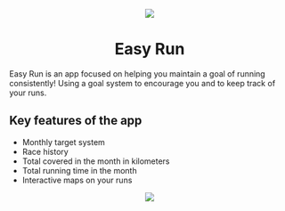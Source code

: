 <p align="center"> <img src="https://github.com/user-attachments/assets/7d696231-160d-42ca-ba8c-665cbe34a1e8" /> 
<h1 align="center"> Easy Run </h1></p>


Easy Run is an app focused on helping you maintain a goal of running consistently! Using a goal system to encourage you and to keep track of your runs.

## Key features of the app
- Monthly target system
- Race history
- Total covered in the month in kilometers
- Total running time in the month 
- Interactive maps on your runs

<p align="center"> <img src="https://github.com/user-attachments/assets/9d3bd05b-c62b-4ff5-b03b-542a8a57187d" /> </p>
